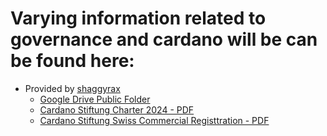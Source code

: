 # Varying information related to governance and cardano will be can be found here:

- Provided by [shaggyrax](https://x.com/shaggyrax)
  - [Google Drive Public Folder](https://drive.google.com/drive/folders/1ciZ1d6Y4zm3f-zrD9uiPc3OhK0_a64Tm)
  - [Cardano Stiftung Charter 2024 - PDF](https://github.com/st8tikratio/Cardano_Con_and_Gov/blob/main/unlisted/unl-docs/CF%20Charter%202024.pdf)
  - [Cardano Stiftung Swiss Commercial Registtration - PDF](https://github.com/st8tikratio/Cardano_Con_and_Gov/blob/main/unlisted/unl-docs/CHE-184.477.354.pdf)
